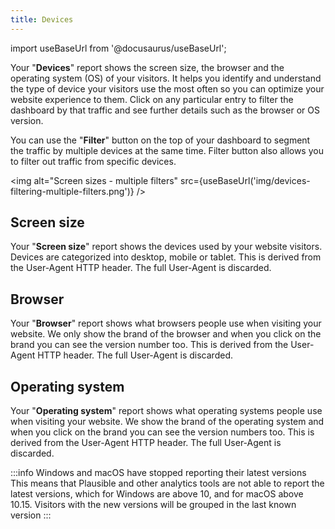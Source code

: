 ```yaml
---
title: Devices
---
```


import useBaseUrl from '@docusaurus/useBaseUrl';

Your "**Devices**" report shows the screen size, the browser and the operating system (OS) of your visitors. It helps you identify and understand the type of device your visitors use the most often so you can optimize your website experience to them. Click on any particular entry to filter the dashboard by that traffic and see further details such as the browser or OS version.

You can use the "**Filter**" button on the top of your dashboard to segment the traffic by multiple devices at the same time. Filter button also allows you to filter out traffic from specific devices.

<img alt="Screen sizes - multiple filters" src={useBaseUrl('img/devices-filtering-multiple-filters.png')} />
	
## Screen size

Your "**Screen size**" report shows the devices used by your website visitors. Devices are categorized into desktop, mobile or tablet. This is derived from the User-Agent HTTP header. The full User-Agent is discarded.

## Browser

Your "**Browser**" report shows what browsers people use when visiting your website. We only show the brand of the browser and when you click on the brand you can see the version number too. This is derived from the User-Agent HTTP header. The full User-Agent is discarded.

## Operating system

Your "**Operating system**" report shows what operating systems people use when visiting your website. We show the brand of the operating system and when you click on the brand you can see the version numbers too. This is derived from the User-Agent HTTP header. The full User-Agent is discarded.

:::info Windows and macOS have stopped reporting their latest versions
This means that Plausible and other analytics tools are not able to report the latest versions, which for Windows are above 10, and for macOS above 10.15. Visitors with the new versions will be grouped in the last known version
:::
